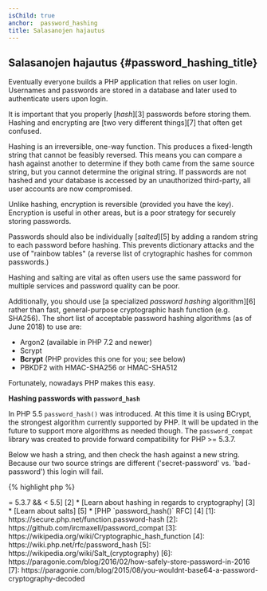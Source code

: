 ```yaml
---
isChild: true
anchor:  password_hashing
title: Salasanojen hajautus
---
```


## Salasanojen hajautus {#password_hashing_title}

Eventually everyone builds a PHP application that relies on user login. Usernames and passwords are stored in a
database and later used to authenticate users upon login.

It is important that you properly [_hash_][3] passwords before storing them. Hashing and encrypting are [two very different things][7]
that often get confused.

Hashing is an irreversible, one-way function. This produces a fixed-length string that cannot be feasibly reversed.
This means you can compare a hash against another to determine if they both came from the same source string, but you
cannot determine the original string. If passwords are not hashed and your database is accessed by an unauthorized
third-party, all user accounts are now compromised.

Unlike hashing, encryption is reversible (provided you have the key). Encryption is useful in other areas, but is a poor
strategy for securely storing passwords.

Passwords should also be individually [_salted_][5] by adding a random string to each password before hashing. This prevents dictionary attacks and the use of "rainbow tables" (a reverse list of crytographic hashes for common passwords.)

Hashing and salting are vital as often users use the same password for multiple services and password quality can be poor.

Additionally, you should use [a specialized _password hashing_ algorithm][6] rather than fast, general-purpose
cryptographic hash function (e.g. SHA256). The short list of acceptable password hashing algorithms (as of June 2018)
to use are:

* Argon2 (available in PHP 7.2 and newer)
* Scrypt
* **Bcrypt** (PHP provides this one for you; see below)
* PBKDF2 with HMAC-SHA256 or HMAC-SHA512

Fortunately, nowadays PHP makes this easy.

**Hashing passwords with `password_hash`**

In PHP 5.5 `password_hash()` was introduced. At this time it is using BCrypt, the strongest algorithm currently
supported by PHP. It will be updated in the future to support more algorithms as needed though. The `password_compat`
library was created to provide forward compatibility for PHP >= 5.3.7.

Below we hash a string, and then check the hash against a new string. Because our two source strings are different
('secret-password' vs. 'bad-password') this login will fail.

{% highlight php %}
<?php
require 'password.php';

$passwordHash = password_hash('secret-password', PASSWORD_DEFAULT);

if (password_verify('bad-password', $passwordHash)) {
    // Correct Password
} else {
    // Wrong password
}
{% endhighlight %}

`password_hash()` takes care of password salting for you. The salt is stored, along with the algorithm and "cost", as part of the hash.  `password_verify()` extracts this to determine how to check the password, so you don't need a separate database field to store your salts.

* [Learn about `password_hash()`] [1]
* [`password_compat` for PHP >= 5.3.7 && < 5.5] [2]
* [Learn about hashing in regards to cryptography] [3]
* [Learn about salts] [5]
* [PHP `password_hash()` RFC] [4]


[1]: https://secure.php.net/function.password-hash
[2]: https://github.com/ircmaxell/password_compat
[3]: https://wikipedia.org/wiki/Cryptographic_hash_function
[4]: https://wiki.php.net/rfc/password_hash
[5]: https://wikipedia.org/wiki/Salt_(cryptography)
[6]: https://paragonie.com/blog/2016/02/how-safely-store-password-in-2016
[7]: https://paragonie.com/blog/2015/08/you-wouldnt-base64-a-password-cryptography-decoded

